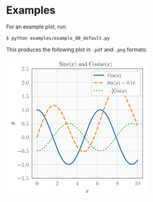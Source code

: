 # Examples

For an example plot, run:
```bash
$ python examples/example_00_default.py
```

This produces the following plot in `.pdf` and `.png` formats:
<p align="left">
    <img src="docs/images/example.svg" alt="Example plot" width="75%">
</p>
